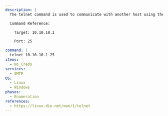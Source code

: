 ```yaml
---
description: |
  The telnet command is used to communicate with another host using the TELNET protocol. The following command will connect to the target SMTP server.

  Command Reference:

    Target: 10.10.10.1

    Port: 25

command: |
  telnet 10.10.10.1 25
items:
  - No_Creds
services:
  - SMTP
OS:
  - Linux
  - Windows
phases:
  - Enumeration
references:
  - https://linux.die.net/man/1/telnet
---
```

